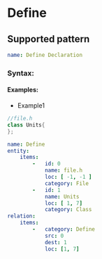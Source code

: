 # Define


## Supported pattern
```yaml
name: Define Declaration
```
### Syntax: 

#### Examples: 

- Example1
```cpp
//file.h
class Units{
};
```

```yaml
name: Define
entity:
    items:
        -   id: 0
            name: file.h
            loc: [ -1, -1 ]
            category: File
        -   id: 1
            name: Units
            loc: [ 1, 7]
            category: Class
relation:
    items:
        -   category: Define
            src: 0
            dest: 1
            loc: [1, 7]

```